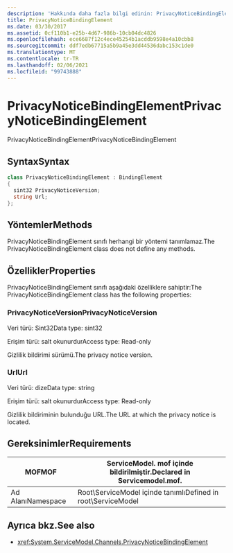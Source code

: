 ```yaml
---
description: 'Hakkında daha fazla bilgi edinin: PrivacyNoticeBindingElement'
title: PrivacyNoticeBindingElement
ms.date: 03/30/2017
ms.assetid: 0cf110b1-e25b-4d67-986b-10cb04dc4826
ms.openlocfilehash: ece6687f12c4ece45254b1acddb9598e4a10cbb8
ms.sourcegitcommit: ddf7edb67715a5b9a45e3dd44536dabc153c1de0
ms.translationtype: MT
ms.contentlocale: tr-TR
ms.lasthandoff: 02/06/2021
ms.locfileid: "99743888"
---
```

# <a name="privacynoticebindingelement"></a><span data-ttu-id="db3e5-103">PrivacyNoticeBindingElement</span><span class="sxs-lookup"><span data-stu-id="db3e5-103">PrivacyNoticeBindingElement</span></span>

<span data-ttu-id="db3e5-104">PrivacyNoticeBindingElement</span><span class="sxs-lookup"><span data-stu-id="db3e5-104">PrivacyNoticeBindingElement</span></span>  
  
## <a name="syntax"></a><span data-ttu-id="db3e5-105">Syntax</span><span class="sxs-lookup"><span data-stu-id="db3e5-105">Syntax</span></span>  
  
```csharp
class PrivacyNoticeBindingElement : BindingElement  
{  
  sint32 PrivacyNoticeVersion;  
  string Url;  
};  
```  
  
## <a name="methods"></a><span data-ttu-id="db3e5-106">Yöntemler</span><span class="sxs-lookup"><span data-stu-id="db3e5-106">Methods</span></span>  

 <span data-ttu-id="db3e5-107">PrivacyNoticeBindingElement sınıfı herhangi bir yöntemi tanımlamaz.</span><span class="sxs-lookup"><span data-stu-id="db3e5-107">The PrivacyNoticeBindingElement class does not define any methods.</span></span>  
  
## <a name="properties"></a><span data-ttu-id="db3e5-108">Özellikler</span><span class="sxs-lookup"><span data-stu-id="db3e5-108">Properties</span></span>  

 <span data-ttu-id="db3e5-109">PrivacyNoticeBindingElement sınıfı aşağıdaki özelliklere sahiptir:</span><span class="sxs-lookup"><span data-stu-id="db3e5-109">The PrivacyNoticeBindingElement class has the following properties:</span></span>  
  
### <a name="privacynoticeversion"></a><span data-ttu-id="db3e5-110">PrivacyNoticeVersion</span><span class="sxs-lookup"><span data-stu-id="db3e5-110">PrivacyNoticeVersion</span></span>  

 <span data-ttu-id="db3e5-111">Veri türü: Sint32</span><span class="sxs-lookup"><span data-stu-id="db3e5-111">Data type: sint32</span></span>  
  
 <span data-ttu-id="db3e5-112">Erişim türü: salt okunurdur</span><span class="sxs-lookup"><span data-stu-id="db3e5-112">Access type: Read-only</span></span>  
  
 <span data-ttu-id="db3e5-113">Gizlilik bildirimi sürümü.</span><span class="sxs-lookup"><span data-stu-id="db3e5-113">The privacy notice version.</span></span>  
  
### <a name="url"></a><span data-ttu-id="db3e5-114">Url</span><span class="sxs-lookup"><span data-stu-id="db3e5-114">Url</span></span>  

 <span data-ttu-id="db3e5-115">Veri türü: dize</span><span class="sxs-lookup"><span data-stu-id="db3e5-115">Data type: string</span></span>  
  
 <span data-ttu-id="db3e5-116">Erişim türü: salt okunurdur</span><span class="sxs-lookup"><span data-stu-id="db3e5-116">Access type: Read-only</span></span>  
  
 <span data-ttu-id="db3e5-117">Gizlilik bildiriminin bulunduğu URL.</span><span class="sxs-lookup"><span data-stu-id="db3e5-117">The URL at which the privacy notice is located.</span></span>  
  
## <a name="requirements"></a><span data-ttu-id="db3e5-118">Gereksinimler</span><span class="sxs-lookup"><span data-stu-id="db3e5-118">Requirements</span></span>  
  
|<span data-ttu-id="db3e5-119">MOF</span><span class="sxs-lookup"><span data-stu-id="db3e5-119">MOF</span></span>|<span data-ttu-id="db3e5-120">ServiceModel. mof içinde bildirilmiştir.</span><span class="sxs-lookup"><span data-stu-id="db3e5-120">Declared in Servicemodel.mof.</span></span>|  
|---------|-----------------------------------|  
|<span data-ttu-id="db3e5-121">Ad Alanı</span><span class="sxs-lookup"><span data-stu-id="db3e5-121">Namespace</span></span>|<span data-ttu-id="db3e5-122">Root\ServiceModel içinde tanımlı</span><span class="sxs-lookup"><span data-stu-id="db3e5-122">Defined in root\ServiceModel</span></span>|  
  
## <a name="see-also"></a><span data-ttu-id="db3e5-123">Ayrıca bkz.</span><span class="sxs-lookup"><span data-stu-id="db3e5-123">See also</span></span>

- <xref:System.ServiceModel.Channels.PrivacyNoticeBindingElement>
